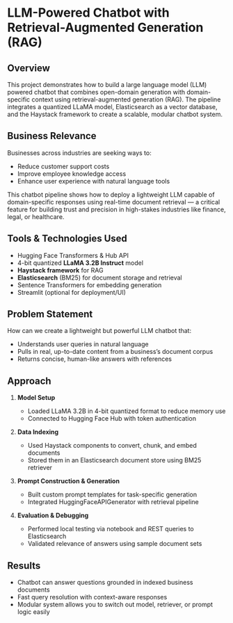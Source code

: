 # LLM-Powered Chatbot with Retrieval-Augmented Generation (RAG)

## Overview

This project demonstrates how to build a large language model (LLM) powered chatbot that combines open-domain generation with domain-specific context using retrieval-augmented generation (RAG). The pipeline integrates a quantized LLaMA model, Elasticsearch as a vector database, and the Haystack framework to create a scalable, modular chatbot system.

## Business Relevance

Businesses across industries are seeking ways to:
- Reduce customer support costs
- Improve employee knowledge access
- Enhance user experience with natural language tools

This chatbot pipeline shows how to deploy a lightweight LLM capable of domain-specific responses using real-time document retrieval — a critical feature for building trust and precision in high-stakes industries like finance, legal, or healthcare.

## Tools & Technologies Used

- Hugging Face Transformers & Hub API
- 4-bit quantized **LLaMA 3.2B Instruct** model
- **Haystack framework** for RAG
- **Elasticsearch** (BM25) for document storage and retrieval
- Sentence Transformers for embedding generation
- Streamlit (optional for deployment/UI)

## Problem Statement

How can we create a lightweight but powerful LLM chatbot that:
- Understands user queries in natural language
- Pulls in real, up-to-date content from a business’s document corpus
- Returns concise, human-like answers with references

## Approach

1. **Model Setup**
   - Loaded LLaMA 3.2B in 4-bit quantized format to reduce memory use
   - Connected to Hugging Face Hub with token authentication

2. **Data Indexing**
   - Used Haystack components to convert, chunk, and embed documents
   - Stored them in an Elasticsearch document store using BM25 retriever

3. **Prompt Construction & Generation**
   - Built custom prompt templates for task-specific generation
   - Integrated HuggingFaceAPIGenerator with retrieval pipeline

4. **Evaluation & Debugging**
   - Performed local testing via notebook and REST queries to Elasticsearch
   - Validated relevance of answers using sample document sets

## Results

- Chatbot can answer questions grounded in indexed business documents
- Fast query resolution with context-aware responses
- Modular system allows you to switch out model, retriever, or prompt logic easily
